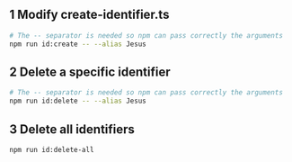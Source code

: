 ## 1 Modify create-identifier.ts

```bash
# The -- separator is needed so npm can pass correctly the arguments
npm run id:create -- --alias Jesus
```

## 2 Delete a specific identifier

```bash
# The -- separator is needed so npm can pass correctly the arguments
npm run id:delete -- --alias Jesus
```

## 3 Delete all identifiers

```bash
npm run id:delete-all
```